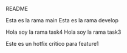 README

Esta es la rama main
Esta es la rama develop

Hola soy la rama task4
Hola soy la rama task3

Este es un hotfix critico para feature1
